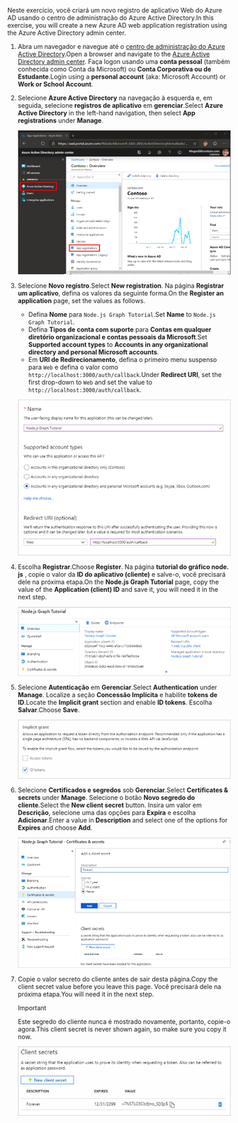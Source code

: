 <!-- markdownlint-disable MD002 MD041 -->

<span data-ttu-id="d6414-101">Neste exercício, você criará um novo registro de aplicativo Web do Azure AD usando o centro de administração do Azure Active Directory.</span><span class="sxs-lookup"><span data-stu-id="d6414-101">In this exercise, you will create a new Azure AD web application registration using the Azure Active Directory admin center.</span></span>

1. <span data-ttu-id="d6414-102">Abra um navegador e navegue até o [centro de administração do Azure Active Directory](https://aad.portal.azure.com).</span><span class="sxs-lookup"><span data-stu-id="d6414-102">Open a browser and navigate to the [Azure Active Directory admin center](https://aad.portal.azure.com).</span></span> <span data-ttu-id="d6414-103">Faça logon usando uma **conta pessoal** (também conhecida como Conta da Microsoft) ou **Conta Corporativa ou de Estudante**.</span><span class="sxs-lookup"><span data-stu-id="d6414-103">Login using a **personal account** (aka: Microsoft Account) or **Work or School Account**.</span></span>

1. <span data-ttu-id="d6414-104">Selecione **Azure Active Directory** na navegação à esquerda e, em seguida, selecione **registros de aplicativo** em **gerenciar**.</span><span class="sxs-lookup"><span data-stu-id="d6414-104">Select **Azure Active Directory** in the left-hand navigation, then select **App registrations** under **Manage**.</span></span>

    ![<span data-ttu-id="d6414-105">Uma captura de tela dos registros de aplicativo</span><span class="sxs-lookup"><span data-stu-id="d6414-105">A screenshot of the App registrations</span></span> ](./images/aad-portal-app-registrations.png)

1. <span data-ttu-id="d6414-106">Selecione **Novo registro**.</span><span class="sxs-lookup"><span data-stu-id="d6414-106">Select **New registration**.</span></span> <span data-ttu-id="d6414-107">Na página **Registrar um aplicativo**, defina os valores da seguinte forma.</span><span class="sxs-lookup"><span data-stu-id="d6414-107">On the **Register an application** page, set the values as follows.</span></span>

    - <span data-ttu-id="d6414-108">Defina **Nome** para `Node.js Graph Tutorial`.</span><span class="sxs-lookup"><span data-stu-id="d6414-108">Set **Name** to `Node.js Graph Tutorial`.</span></span>
    - <span data-ttu-id="d6414-109">Defina **Tipos de conta com suporte** para **Contas em qualquer diretório organizacional e contas pessoais da Microsoft**.</span><span class="sxs-lookup"><span data-stu-id="d6414-109">Set **Supported account types** to **Accounts in any organizational directory and personal Microsoft accounts**.</span></span>
    - <span data-ttu-id="d6414-110">Em **URI de Redirecionamento**, defina o primeiro menu suspenso para `Web` e defina o valor como `http://localhost:3000/auth/callback`.</span><span class="sxs-lookup"><span data-stu-id="d6414-110">Under **Redirect URI**, set the first drop-down to `Web` and set the value to `http://localhost:3000/auth/callback`.</span></span>

    ![Uma captura de tela da página registrar um aplicativo](./images/aad-register-an-app.png)

1. <span data-ttu-id="d6414-112">Escolha **Registrar**.</span><span class="sxs-lookup"><span data-stu-id="d6414-112">Choose **Register**.</span></span> <span data-ttu-id="d6414-113">Na página **tutorial do gráfico node. js** , copie o valor da **ID do aplicativo (cliente)** e salve-o, você precisará dele na próxima etapa.</span><span class="sxs-lookup"><span data-stu-id="d6414-113">On the **Node.js Graph Tutorial** page, copy the value of the **Application (client) ID** and save it, you will need it in the next step.</span></span>

    ![Uma captura de tela da ID do aplicativo do novo registro de aplicativo](./images/aad-application-id.png)

1. <span data-ttu-id="d6414-115">Selecione **Autenticação** em **Gerenciar**.</span><span class="sxs-lookup"><span data-stu-id="d6414-115">Select **Authentication** under **Manage**.</span></span> <span data-ttu-id="d6414-116">Localize a seção **Concessão Implícita** e habilite **tokens de ID**.</span><span class="sxs-lookup"><span data-stu-id="d6414-116">Locate the **Implicit grant** section and enable **ID tokens**.</span></span> <span data-ttu-id="d6414-117">Escolha **Salvar**.</span><span class="sxs-lookup"><span data-stu-id="d6414-117">Choose **Save**.</span></span>

    ![Uma captura de tela da seção Grant implícita](./images/aad-implicit-grant.png)

1. <span data-ttu-id="d6414-119">Selecione **Certificados e segredos** sob **Gerenciar**.</span><span class="sxs-lookup"><span data-stu-id="d6414-119">Select **Certificates & secrets** under **Manage**.</span></span> <span data-ttu-id="d6414-120">Selecione o botão **Novo segredo do cliente**.</span><span class="sxs-lookup"><span data-stu-id="d6414-120">Select the **New client secret** button.</span></span> <span data-ttu-id="d6414-121">Insira um valor em **Descrição**, selecione uma das opções para **Expira** e escolha **Adicionar**.</span><span class="sxs-lookup"><span data-stu-id="d6414-121">Enter a value in **Description** and select one of the options for **Expires** and choose **Add**.</span></span>

    ![Uma captura de tela da caixa de diálogo Adicionar um segredo do cliente](./images/aad-new-client-secret.png)

1. <span data-ttu-id="d6414-123">Copie o valor secreto do cliente antes de sair desta página.</span><span class="sxs-lookup"><span data-stu-id="d6414-123">Copy the client secret value before you leave this page.</span></span> <span data-ttu-id="d6414-124">Você precisará dele na próxima etapa.</span><span class="sxs-lookup"><span data-stu-id="d6414-124">You will need it in the next step.</span></span>

    > [!IMPORTANT]
    > <span data-ttu-id="d6414-125">Este segredo do cliente nunca é mostrado novamente, portanto, copie-o agora.</span><span class="sxs-lookup"><span data-stu-id="d6414-125">This client secret is never shown again, so make sure you copy it now.</span></span>

    ![Uma captura de tela do novo segredo do cliente recentemente adicionado](./images/aad-copy-client-secret.png)
